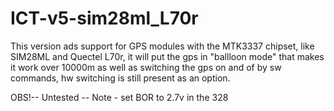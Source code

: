 # ICT-v5-sim28ml_L70r
This version ads support for GPS modules with the MTK3337 chipset, like SIM28ML and Quectel L70r, it will put the gps in "ballloon mode" that makes it work over 10000m as 
well as switching the gps on and of by sw commands, hw switching is still present as an option.

OBS!-- Untested --
Note - set BOR to 2.7v in the 328

